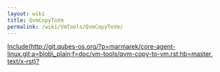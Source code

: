 ```yaml
---
layout: wiki
title: QvmCopyToVm
permalink: /wiki/VmTools/QvmCopyToVm/
---
```


[Include(http://git.qubes-os.org/?p=marmarek/core-agent-linux.git;a=blob\_plain;f=doc/vm-tools/qvm-copy-to-vm.rst;hb=master, text/x-rst)?](/wiki/VmTools/Include(http%3A/git.qubes-os.org?p=marmarek/core-agent-linux.git;a=blob_plain;f=doc/vm-tools/qvm-copy-to-vm.rst;hb=master,%20text/x-rst))

